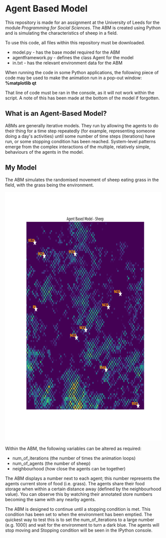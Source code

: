 # Agent Based Model

This repository is made for an assignment at the University of Leeds for the module *Programming for Social Sciences*. The ABM is created using Python and is simulating the characteristics of sheep in a field.

To use this code, all files within this repository must be downloaded.
- model.py - has the base model required for the ABM
- agentframework.py - defines the class Agent for the model
- in.txt - has the relevant environment data for the ABM

When running the code in some Python applications, the following piece of code may be used to make the animation run in a pop-out window:
**%matplotlib qt**

That line of code must be ran in the console, as it will not work within the script. A note of this has been made at the bottom of the model if forgotten.

## What is an Agent-Based Model?
ABMs are generally iterative models. They run by allowing the agents to do their thing for a time step repeatedly (for example, representing someone doing a day's activities) until some number of time steps (iterations) have run, or some stopping condition has been reached. System-level patterns emerge from the complex interactions of the multiple, relatively simple, behaviours of the agents in the model.

## My Model
The ABM simulates the randomised movement of sheep eating grass in the field, with the grass being the environment.

<p align="center">
  <img width="800" height="800" src="Figure_1-3.png">
</p>

Within the ABM, the following variables can be altered as required:

- num_of_iterations (the number of times the animation loops)
- num_of_agents (the number of sheep)
- neighbourhood (how close the agents can be together)

The ABM displays a number next to each agent; this number represents the agents current store of food (i.e. grass). The agents share their food storage when within a certain distance away (defined by the neighbourhood value). You can observe this by watching their annotated store numbers becoming the same with any nearby agents.

The ABM is designed to continue until a stopping condition is met. This condition has been set to when the environment has been emptied. The quickest way to test this is to set the num_of_iterations to a large number (e.g. 1000) and wait for the environment to turn a dark blue. The agents will stop moving and Stopping condition will be seen in the IPython console.
